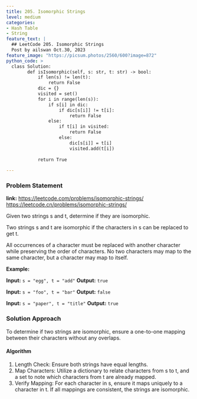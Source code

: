 ```yaml
---
title: 205. Isomorphic Strings
level: medium
categories:
- Hash Table
- String
feature_text: |
  ## LeetCode 205. Isomorphic Strings
  Post by ailswan Oct.30, 2023
feature_image: "https://picsum.photos/2560/600?image=872"
python_code: >
  class Solution:
        def isIsomorphic(self, s: str, t: str) -> bool:
            if len(s) != len(t):
                return False
            dic = {}
            visited = set()
            for i in range(len(s)):
                if s[i] in dic:
                    if dic[s[i]] != t[i]:
                        return False
                else:
                    if t[i] in visited:
                        return False
                    else:
                        dic[s[i]] = t[i]
                        visited.add(t[i])
                    
            return True  
   
---
```


### Problem Statement
**link:**
https://leetcode.com/problems/isomorphic-strings/
https://leetcode.cn/problems/isomorphic-strings/
 
Given two strings s and t, determine if they are isomorphic.

Two strings s and t are isomorphic if the characters in s can be replaced to get t.

All occurrences of a character must be replaced with another character while preserving the order of characters. No two characters may map to the same character, but a character may map to itself.


**Example:**

**Input:** `s = "egg", t = "add"`
**Output:** `true`
 
**Input:** `s = "foo", t = "bar"`
**Output:** `false`
 
**Input:** `s = "paper", t = "title"`
**Output:** `true`

### Solution Approach
To determine if two strings are isomorphic, ensure a one-to-one mapping between their characters without any overlaps.

#### Algorithm
1. Length Check: Ensure both strings have equal lengths.
2. Map Characters: Utilize a dictionary to relate characters from s to t, and a set to note which characters from t are already mapped.
3. Verify Mapping: For each character in s, ensure it maps uniquely to a character in t. If all mappings are consistent, the strings are isomorphic.